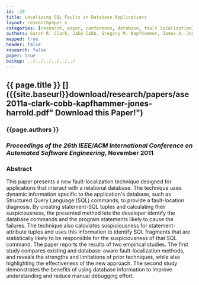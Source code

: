 ```yaml
---
id: -28
title: Localizing SQL Faults in Database Applications
layout: researchpaper_n
categories: [research, paper, conference, database, fault localization]
authors: Sarah R. Clark, Jake Cobb, Gregory M. Kapfhammer, James A. Jones, and Mary Jean Harrold
mapped: true
header: false
research: false
paper: true
backup: ../../../../../../
---
```


## {{ page.title }} [<i class="fa fa-download"></i>]({{site.baseurl}}download/research/papers/ase2011a-clark-cobb-kapfhammer-jones-harrold.pdf" Download this Paper!")

### {{page.authors }}

### <em>Proceedings of the 26th IEEE/ACM International Conference on Automated Software Engineering</em>, November 2011

### Abstract

This paper presents a new fault-localization technique designed for applications that interact with a relational
database. The technique uses dynamic information specific to the application's database, such as Structured Query
Language (SQL) commands, to provide a fault-location diagnosis. By creating statement-SQL tuples and calculating their
suspiciousness, the presented method lets the developer identify the database commands and the program statements likely
to cause the failures. The technique also calculates suspiciousness for statement-attribute tuples and uses this
information to identify SQL fragments that are statistically likely to be responsible for the suspiciousness of that SQL
command. The paper reports the results of two empirical studies. The first study compares existing and database-aware
fault-localization methods, and reveals the strengths and limitations of prior techniques, while also highlighting the
effectiveness of the new approach. The second study demonstrates the benefits of using database information to improve
understanding and reduce manual debugging effort.

